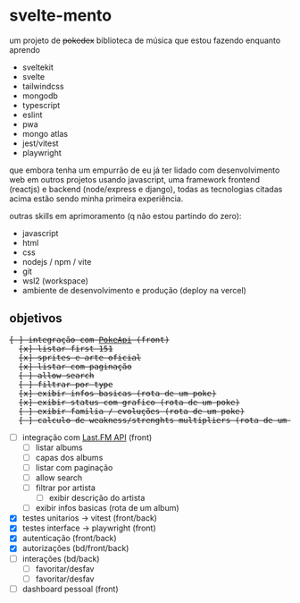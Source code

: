 # svelte-mento

um projeto de ~~pokedex~~ biblioteca de música que estou fazendo enquanto aprendo

- sveltekit
- svelte
- tailwindcss
- mongodb
- typescript
- eslint
- pwa
- mongo atlas
- jest/vitest
- playwright

que embora tenha um empurrão de eu já ter lidado com desenvolvimento web em outros projetos usando javascript, uma framework frontend (reactjs) e backend (node/express e django), todas as tecnologias citadas acima estão sendo minha primeira experiência.

outras skills em aprimoramento (q não estou partindo do zero):

- javascript
- html
- css
- nodejs / npm / vite
- git
- wsl2 (workspace)
- ambiente de desenvolvimento e produção (deploy na vercel)

## objetivos

<pre>
<strike>[ ] integração com <a href="https://pokeapi.co/">PokeApi</a> (front)</strike>
  <strike>[x] listar first 151</strike>
  <strike>[x] sprites e arte oficial</strike>
  <strike>[x] listar com paginação</strike>
  <strike>[ ] allow search</strike>
  <strike>[ ] filtrar por type</strike>
  <strike>[x] exibir infos basicas (rota de um poke)</strike>
  <strike>[x] exibir status com grafico (rota de um poke)</strike>
  <strike>[ ] exibir familia / evoluções (rota de um poke)</strike>
  <strike>[ ] calculo de weakness/strenghts multipliers (rota de um poke)</strike>
</pre>

- [ ] integração com [Last.FM API](https://www.last.fm/api) (front)
  - [ ] listar albums
  - [ ] capas dos albums
  - [ ] listar com paginação
  - [ ] allow search
  - [ ] filtrar por artista
    - [ ] exibir descrição do artista
  - [ ] exibir infos basicas (rota de um album)
- [x] testes unitarios -> vitest (front/back)
- [x] testes interface -> playwright (front)
- [x] autenticação (front/back)
- [x] autorizações (bd/front/back)
- [ ] interações (bd/back)
  - [ ] favoritar/desfav
  - [ ] favoritar/desfav
- [ ] dashboard pessoal (front)
